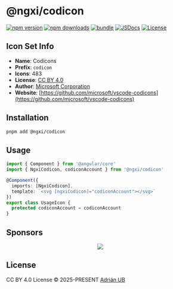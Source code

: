 # @ngxi/codicon

[![npm version][npm-version-src]][npm-version-href]
[![npm downloads][npm-downloads-src]][npm-downloads-href]
[![bundle][bundle-src]][bundle-href]
[![JSDocs][jsdocs-src]][jsdocs-href]
[![License][license-src]][license-href]

## Icon Set Info

- **Name**: Codicons
- **Prefix**: `codicon`
- **Icons**: 483
- **License**: [CC BY 4.0](https://github.com/microsoft/vscode-codicons/blob/main/LICENSE)
- **Author**: [Microsoft Corporation](https://github.com/microsoft/vscode-codicons)
- **Website**: [https://github.com/microsoft/vscode-codicons](https://github.com/microsoft/vscode-codicons)

## Installation

```sh
pnpm add @ngxi/codicon
```

## Usage

```ts
import { Component } from '@angular/core'
import { NgxiCodicon, codiconAccount } from '@ngxi/codicon'

@Component({
  imports: [NgxiCodicon],
  template: `<svg [ngxiCodicon]="codiconAccount"></svg>`
})
export class UsageIcon {
  protected codiconAccount = codiconAccount
}
```

## Sponsors

<p align="center">
  <a href="https://cdn.jsdelivr.net/gh/adrian-ub/static/sponsors.svg">
    <img src='https://cdn.jsdelivr.net/gh/adrian-ub/static/sponsors.svg'/>
  </a>
</p>

## License

CC BY 4.0 License © 2025-PRESENT [Adrián UB](https://github.com/adrian-ub)

<!-- Badges -->

[npm-version-src]: https://img.shields.io/npm/v/@ngxi/codicon?style=flat&colorA=080f12&colorB=1fa669
[npm-version-href]: https://npmjs.com/package/@ngxi/codicon
[npm-downloads-src]: https://img.shields.io/npm/dm/@ngxi/codicon?style=flat&colorA=080f12&colorB=1fa669
[npm-downloads-href]: https://npmjs.com/package/@ngxi/codicon
[bundle-src]: https://img.shields.io/bundlephobia/minzip/@ngxi/codicon?style=flat&colorA=080f12&colorB=1fa669&label=minzip
[bundle-href]: https://bundlephobia.com/result?p=@ngxi/codicon
[license-src]: https://img.shields.io/npm/l/@ngxi/codicon?style=flat&colorA=080f12&colorB=1fa669
[license-href]: https://github.com/adrian-ub/ngxi/blob/main/LICENSE
[jsdocs-src]: https://img.shields.io/badge/jsdocs-reference-080f12?style=flat&colorA=080f12&colorB=1fa669
[jsdocs-href]: https://www.jsdocs.io/package/@ngxi/codicon
